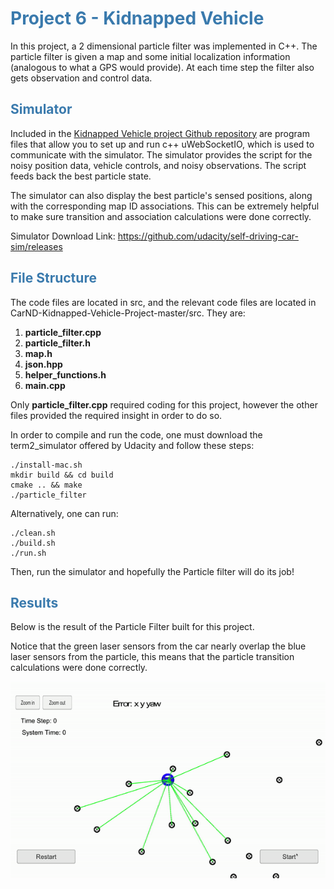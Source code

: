 <h1 style="color: #3a7aad">Project 6 - Kidnapped Vehicle</h1>

In this project, a 2 dimensional particle filter was implemented in C++. The particle filter is given a map 
and some initial localization information (analogous to what a GPS would provide). At each time step the filter 
also gets observation and control data.

<h2 style="color: #3a7aad">Simulator</h2>


Included in the <a href="https://github.com/udacity/CarND-Kidnapped-Vehicle-Project">Kidnapped Vehicle project Github 
repository</a> are program files that allow you to set up and run c++ uWebSocketIO, which is used to communicate with 
the simulator. The simulator provides the script for the noisy position data, vehicle controls, and noisy observations. 
The script feeds back the best particle state.

The simulator can also display the best particle's sensed positions, along with the corresponding map ID associations. 
This can be extremely helpful to make sure transition and association calculations were done correctly. 

Simulator Download Link: https://github.com/udacity/self-driving-car-sim/releases

<h2 style="color: #3a7aad">File Structure</h2>

The code files are located in src, and the relevant code files are located in 
CarND-Kidnapped-Vehicle-Project-master/src. They are:

1. **particle_filter.cpp**
2. **particle_filter.h**
3. **map.h**
4. **json.hpp**
5. **helper_functions.h**
6. **main.cpp**

Only **particle_filter.cpp** required coding for this project, however the other files provided the required insight
in order to do so. 

In order to compile and run the code, one must download the term2_simulator offered by Udacity and follow these steps:

```shell script
./install-mac.sh
mkdir build && cd build
cmake .. && make 
./particle_filter
```

Alternatively, one can run: 

```shell script
./clean.sh
./build.sh
./run.sh
```

Then, run the simulator and hopefully the Particle filter will do its job!

<h2 style="color: #3a7aad">Results</h2>

Below is the result of the Particle Filter built for this project. 
 
Notice that the green laser sensors from the car nearly overlap the blue laser sensors from the particle, this means 
that the particle transition calculations were done correctly.

<center>
    <img src="docs/result_2.gif"/>
</center>